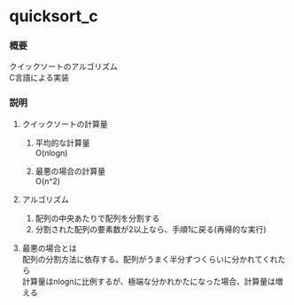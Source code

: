 # quicksort_c

### 概要

クイックソートのアルゴリズム  
C言語による実装

### 説明

1. クイックソートの計算量  
	1. 平均的な計算量  
		O(nlogn)

	1. 最悪の場合の計算量  
		O(n^2)

1. アルゴリズム  
	1. 配列の中央あたりで配列を分割する  
	1. 分割された配列の要素数が2以上なら、手順1に戻る(再帰的な実行)

1. 最悪の場合とは  
	配列の分割方法に依存する。配列がうまく半分ずつくらいに分かれてくれたら  
	計算量はnlognに比例するが、極端な分かれかたになった場合、計算量は増える






